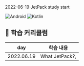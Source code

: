 2022-06-19
JetPack study start

![Android](https://img.shields.io/badge/Android-3DDC84?style=for-the-badge&logo=android&logoColor=white)
![Kotlin](https://img.shields.io/badge/kotlin-%230095D5.svg?style=for-the-badge&logo=kotlin&logoColor=white) 
## 🍎 학습 커리큘럼

| day  |학습 내용|
| ------  |----------- |
| 2022.06.19  | What JetPack?, |
